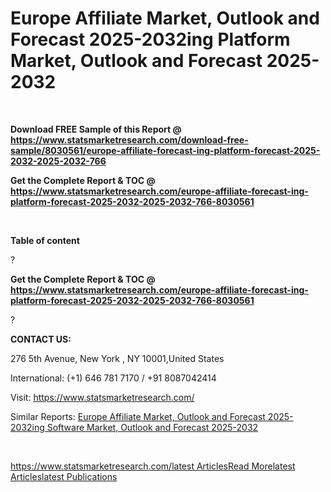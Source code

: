 <h1>Europe Affiliate Market, Outlook and Forecast 2025-2032ing Platform Market, Outlook and Forecast 2025-2032</h1><br/><p><strong>Download FREE Sample of this Report @ <a href="https://www.statsmarketresearch.com/download-free-sample/8030561/europe-affiliate-forecast-ing-platform-forecast-2025-2032-2025-2032-766">https://www.statsmarketresearch.com/download-free-sample/8030561/europe-affiliate-forecast-ing-platform-forecast-2025-2032-2025-2032-766</a></strong></p>
 
 
 
 <div><b>Get the Complete Report & TOC @ <a href="https://www.statsmarketresearch.com/europe-affiliate-forecast-ing-platform-forecast-2025-2032-2025-2032-766-8030561">https://www.statsmarketresearch.com/europe-affiliate-forecast-ing-platform-forecast-2025-2032-2025-2032-766-8030561</a></b></div>
 
 
 
 <p><br />
 
 <b>Table of content</b></p>
 
 
 
 <p>? </p>
 
 
 
 <div><b>Get the Complete Report & TOC @ <a href="https://www.statsmarketresearch.com/europe-affiliate-forecast-ing-platform-forecast-2025-2032-2025-2032-766-8030561">https://www.statsmarketresearch.com/europe-affiliate-forecast-ing-platform-forecast-2025-2032-2025-2032-766-8030561</a></b></div>
 
 
 
 <p>? </p>
 
 
 
 <p><b>CONTACT US:</b><br />
 
 276 5th Avenue, New York , NY 10001,United States<br />
 
 International: (+1) 646 781 7170 / +91 8087042414<br />
 
 Visit: <a href="https://www.statsmarketresearch.com/">https://www.statsmarketresearch.com/</a><br />
 
 Similar Reports: <a href="https://www.statsmarketresearch.com/europe-affiliate-forecast-ing-platform-forecast-2025-2032-2025-2032-766-8030561">Europe Affiliate Market, Outlook and Forecast 2025-2032ing Software Market, Outlook and Forecast 2025-2032</a><br />
 
 <br />
 
 <a href="https://gyeongbokgung.com">https://www.statsmarketresearch.com/</a><a href="https://hallyeomaritime.com">latest Articles</a><a href="https://jingwansa.com">Read More</a><a href="https://nguoiviet.jp/">latest Articles</a><a href="https://www.intelmarketresearch.com/">latest Publications</a></p>